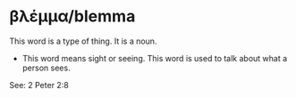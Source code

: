 # βλέμμα/blemma
This word is a type of thing. It is a noun.

* This word means sight or seeing. This word is used to talk about what a person sees.

See: 2 Peter 2:8
